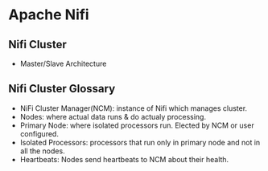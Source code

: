 # Apache Nifi

## Nifi Cluster

* Master/Slave Architecture

## Nifi Cluster Glossary

* NiFi Cluster Manager(NCM): instance of Nifi which manages cluster.
* Nodes: where actual data runs & do actualy processing.
* Primary Node: where isolated processors run. Elected by NCM or user configured.
* Isolated Processors: processors that run only in primary node and not in all the nodes.
* Heartbeats: Nodes send heartbeats to NCM about their health.

